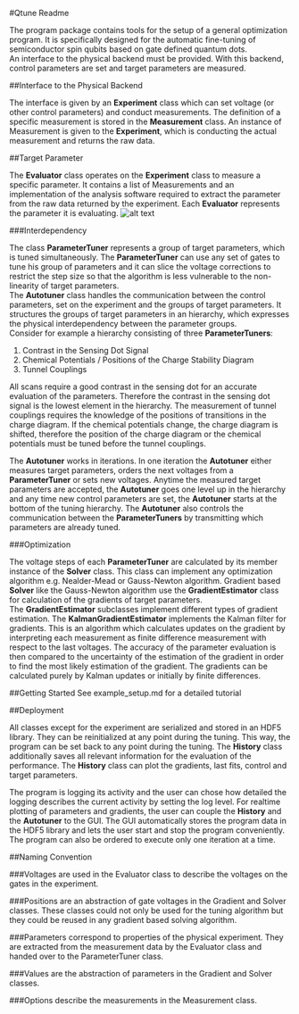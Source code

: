 #Qtune Readme

The program package contains tools for the setup of a general optimization program. It is specifically designed for the 
automatic fine-tuning of semiconductor spin qubits based on gate defined quantum dots.  
An interface to the physical backend must be provided. With this backend, control 
parameters are set and target parameters are measured.  

##Interface to the Physical Backend

The interface is given by an **Experiment** class which can set voltage (or other control parameters) and conduct 
measurements. The definition of a specific measurement is stored in the **Measurement** class. An instance of
Measurement is given to the **Experiment**, which is conducting the actual measurement and returns the raw data.

##Target Parameter

The **Evaluator** class operates on the **Experiment** class to measure a specific parameter. It contains a list of 
Measurements and 
an implementation of the analysis software required to extract the parameter from the raw data returned by the 
experiment. Each **Evaluator** represents the parameter it is evaluating.
![alt text](C:\Users\teske\Documents\python-atune\EvaluationParameter.png)


###Interdependency

The class **ParameterTuner** represents a group of target parameters, which is tuned simultaneously. The 
**ParameterTuner** can use any set of gates to tune his group of parameters and it can slice the voltage corrections 
to restrict the step size so that the algorithm is less vulnerable to the non-linearity of target parameters.  
The **Autotuner** 
class handles the communication between the control parameters, set on the experiment and the 
groups of target parameters. It structures the groups of target parameters in an hierarchy, which expresses the physical
interdependency between the parameter groups.  
Consider for example a hierarchy consisting of three **ParameterTuners**:
1. Contrast in the Sensing Dot Signal
2. Chemical Potentials / Positions of the Charge Stability Diagram
3. Tunnel Couplings

All scans require a good contrast in the sensing dot for an accurate evaluation of the parameters. Therefore the 
contrast in the sensing dot signal is the lowest element in the hierarchy. The measurement of tunnel couplings requires
the knowledge of the positions of transitions in the charge diagram. If the chemical potentials change, the charge 
diagram is shifted, therefore the position of the charge diagram or the chemical potentials must be tuned before the 
tunnel couplings.  

The **Autotuner** works in iterations. In one iteration the **Autotuner** either measures target parameters, orders
the next voltages from a **ParameterTuner** or sets new voltages. Anytime the measured target parameters are accepted, 
the **Autotuner** goes one level up in the hierarchy and any time new control parameters are set, the **Autotuner** 
starts at the bottom of the tuning hierarchy. The **Autotuner** also controls the communication between the 
**ParameterTuners** by transmitting which parameters are already tuned. 

###Optimization

The voltage steps of each **ParameterTuner** are calculated by its member instance of the **Solver** class. This class 
can implement any optimization algorithm e.g. Nealder-Mead or Gauss-Newton algorithm. 
Gradient based **Solver** like the Gauss-Newton algorithm use the **GradientEstimator** class for calculation of the 
gradients of target parameters.  
The **GradientEstimator** subclasses implement different types of gradient estimation. The **KalmanGradientEstimator** 
implements the Kalman filter for gradients. This is an algorithm which calculates updates on the gradient by 
interpreting each measurement as finite difference measurement with respect to the last voltages. The accuracy of the
parameter evaluation is then compared to the uncertainty of the estimation of the gradient in order to find the 
most likely estimation of the gradient. The gradients can be calculated purely by Kalman updates or initially by finite
differences.

##Getting Started
See example_setup.md for a detailed tutorial 

##Deployment

All classes except for the experiment are serialized and stored in an HDF5 library. They can be reinitialized at any 
point during the tuning. This way, the program can be set back to any point during the tuning. The **History** class 
additionally saves all relevant information for the evaluation of the performance. The **History** class can plot the
gradients, last fits, control and target parameters.

The program is logging its activity and the user can chose how detailed the logging describes the current activity by 
setting the log level. For realtime plotting of parameters and gradients, the user can  couple the **History** and the 
**Autotuner** to the GUI. The GUI automatically stores the program data in the HDF5 library and lets the user
 start and stop the program conveniently. The program can also be ordered to execute only one iteration at a time. 


##Naming Convention

###Voltages
are used in the Evaluator class to describe the voltages on the gates in the experiment.

###Positions
are an abstraction of gate voltages in the Gradient and Solver classes. These classes
could not only be used for the tuning algorithm but they could be reused in any gradient 
based solving algorithm.

###Parameters
correspond to properties of the physical experiment. They are extracted from the measurement data 
by the Evaluator class and handed over to the ParameterTuner class.

###Values
are the abstraction of parameters in the Gradient and Solver classes.

###Options
describe the measurements in the Measurement class.